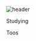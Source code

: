 ![header](https://capsule-render.vercel.app/api?type=waving&color=auto&height=100&section=header&text=테스트&fontSize=50)

Studying

Toos
